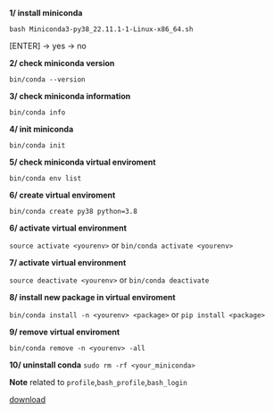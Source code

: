 **1/ install miniconda**

`bash Miniconda3-py38_22.11.1-1-Linux-x86_64.sh`

[ENTER] -> yes -> no

**2/ check miniconda version**

`bin/conda --version`

**3/ check miniconda information**

`bin/conda info`

**4/ init miniconda**

`bin/conda init`

**5/ check miniconda virtual enviroment**

`bin/conda env list`

**6/ create virtual enviroment**

`bin/conda create py38 python=3.8`

**6/ activate virtual environment**

`source activate <yourenv>` or `bin/conda activate <yourenv>`

**7/ activate virtual environment**

`source deactivate <yourenv>` or `bin/conda deactivate`

**8/ install new package in virtual enviroment**

`bin/conda install -n <yourenv> <package>` or `pip install <package>`

**9/ remove virtual enviroment**

`bin/conda remove -n <yourenv> -all`

**10/ uninstall conda**
`sudo rm -rf <your_miniconda>`

**Note**
related to `profile`,`bash_profile`,`bash_login`

[download](https://repo.anaconda.com/miniconda/)
